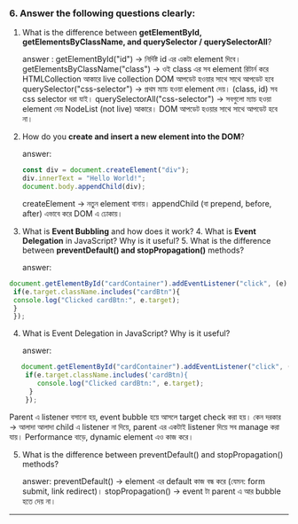 ### 6. Answer the following questions clearly:

1. What is the difference between **getElementById, getElementsByClassName, and querySelector / querySelectorAll**?

   answer :
   getElementById("id") → নির্দিষ্ট id এর একটা element দিবে।
   getElementsByClassName("class") → ওই class এর সব element রিটার্ন করে HTMLCollection আকারে live collection DOM আপডেট হওয়ার সাথে সাথে আপডেট হবে
   querySelector("css-selector") → প্রথম ম্যাচ হওয়া element দেয়। (class, id) সব css selector ধরা যাই।
   querySelectorAll("css-selector") → সবগুলো ম্যাচ হওয়া element দেয় NodeList (not live) আকারে। DOM আপডেট হওয়ার সাথে সাথে আপডেট হবে না।

2. How do you **create and insert a new element into the DOM**?

   answer:
   ```js
   const div = document.createElement("div");
   div.innerText = "Hello World!";
   document.body.appendChild(div);
   ```

   createElement → নতুন element বানায়।
   appendChild (বা prepend, before, after) এভাবে করে DOM এ ঢোকায়।

3. What is **Event Bubbling** and how does it work? 4. What is **Event Delegation** in JavaScript? Why is it useful? 5. What is the difference between **preventDefault() and stopPropagation()** methods?

   answer:
  ```js
 document.getElementById("cardContainer").addEventListener("click", (e) => {
   if(e.target.className.includes("cardBtn"){
   console.log("Clicked cardBtn:", e.target);
   }
   });
```

4. What is Event Delegation in JavaScript? Why is it useful?

   answer:
 ```js
    document.getElementById("cardContainer").addEventListener("click", (e) => {
     if(e.target.className.includes('cardBtn){
        console.log("Clicked cardBtn:", e.target);
      }
     });
  ```
   Parent এ listener বসানো হয়, event bubble হয়ে আসলে target check করা হয়।
   কেন দরকার → আলাদা আলাদা child এ listener না দিয়ে, parent এর একটাই listener দিয়ে সব manage করা যায়। Performance বাড়ে, dynamic element এও কাজ করে।

5. What is the difference between preventDefault() and stopPropagation() methods?

   answer:
   preventDefault() → element এর default কাজ বন্ধ করে (যেমন: form submit, link redirect)।
   stopPropagation() → event টা parent এ আর bubble হতে দেয় না।

---
